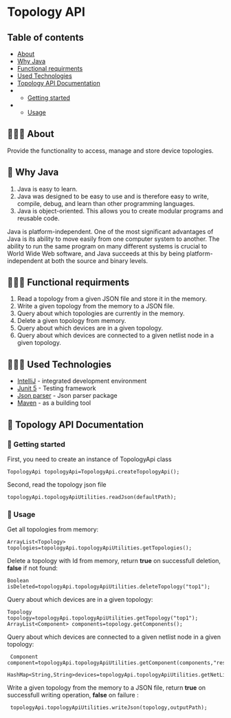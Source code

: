 # Topology API
## Table of contents
+ [About](#about)
+ [Why Java](#whyJava)
+ [Functional requirments](#functionalRequirments)
+ [Used Technologies](#usedTechnologies)
+ [Topology API Documentation](#topologyApiDocs)
+ + [Getting started](#gettingStarted)
+ + [Usage](#usage)
 ## 🤷🏻‍♂️ About <a name = "about"></a>
 Provide the functionality to access, manage and store device topologies.
 ## 👾 Why Java <a name = "whyJava"></a>
1. Java is easy to learn.
2. Java was designed to be easy to use and is therefore easy to write, compile, debug, and learn than other programming languages.
3. Java is object-oriented.
This allows you to create modular programs and reusable code.

Java is platform-independent.
One of the most significant advantages of Java is its ability to move easily from one computer system to another. The ability to run the same program on many different systems is crucial to World Wide Web software, and Java succeeds at this by being platform-independent at both the source and binary levels.
 ## 👮🏻‍♂️ Functional requirments <a name="functionalRequirments"></a>
1. Read a topology from a given JSON file and store it in the memory.
2. Write a given topology from the memory to a JSON file.
3. Query about which topologies are currently in the memory.
4. Delete a given topology from memory.
5. Query about which devices are in a given topology.
6. Query about which devices are connected to a given netlist node in
a given topology.
## 👨🏻‍💻 Used Technologies <a name="usedTechnologies"></a>
- [IntelliJ](https://www.jetbrains.com/idea/) - integrated development environment 
- [Junit 5](https://junit.org) - Testing framework
- [Json parser](https://github.com/stleary/JSON-java) - Json parser package
- [Maven](https://maven.apache.org/) - as a building tool
## 📄 Topology API Documentation<a name = "topologyApiDocs"></a>
### 🏁 Getting started <a name = "gettingStarted"></a>
First, you need to create an instance of TopologyApi class
```
TopologyApi topologyApi=TopologyApi.createTopologyApi();
```
Second, read the topology json file
```
topologyApi.topologyApiUtilities.readJson(defaultPath);
```
### 🎯 Usage <a name = "usage"></a>
Get all topologies from memory:
```
ArrayList<Topology> topologies=topologyApi.topologyApiUtilities.getTopologies();
```
Delete a topology with Id from memory, return **true** on successfull deletion, **false** if not found:
```
Boolean isDeleted=topologyApi.topologyApiUtilities.deleteTopology("top1");
```
Query about which devices are in a given topology:
```
Topology topology=topologyApi.topologyApiUtilities.getTopology("top1");
ArrayList<Component> components=topology.getComponents();
```
Query about which devices are connected to a given netlist node in
a given topology:
```
 Component component=topologyApi.topologyApiUtilities.getComponent(components,"res1");
 HashMap<String,String>devices=topologyApi.topologyApiUtilities.getNetList(component);
```
Write a given topology from the memory to a JSON file, return **true** on successfull writing operation, **false** on failure :
```
 topologyApi.topologyApiUtilities.writeJson(topology,outputPath);
```

